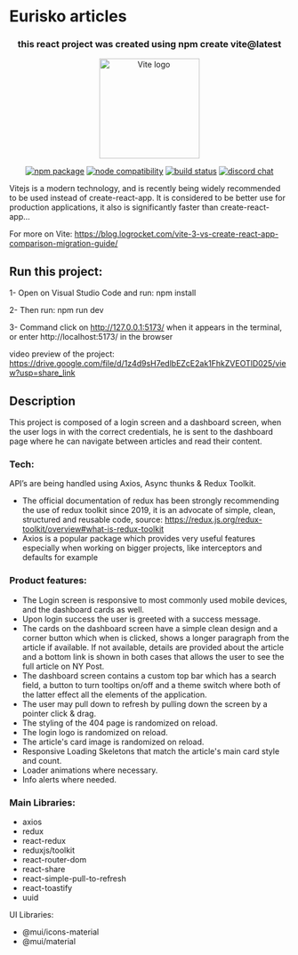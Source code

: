 # Eurisko articles
<h3 align="center">this react project was created using npm create vite@latest</h3>

<p align="center">
  <a href="https://vitejs.dev" target="_blank" rel="noopener noreferrer">
    <img width="180" src="https://vitejs.dev/logo.svg" alt="Vite logo">
  </a>
</p>



<p align="center">
  <a href="https://npmjs.com/package/vite"><img src="https://img.shields.io/npm/v/vite.svg" alt="npm package"></a>
  <a href="https://nodejs.org/en/about/releases/"><img src="https://img.shields.io/node/v/vite.svg" alt="node compatibility"></a>
  <a href="https://github.com/vitejs/vite/actions/workflows/ci.yml"><img src="https://github.com/vitejs/vite/actions/workflows/ci.yml/badge.svg?branch=main" alt="build status"></a>
  <a href="https://chat.vitejs.dev"><img src="https://img.shields.io/badge/chat-discord-blue?style=flat&logo=discord" alt="discord chat"></a>
</p>

Vitejs is a modern technology, and is recently being widely recommended to be used instead of create-react-app. It is considered to be better use for production applications, it also is significantly faster than create-react-app…

For more on Vite: https://blog.logrocket.com/vite-3-vs-create-react-app-comparison-migration-guide/

## Run this project:

1- Open on Visual Studio Code and run: npm install 

2- Then run: npm run dev

3- Command click on http://127.0.0.1:5173/ when it appears in the terminal, or enter http://localhost:5173/ in the browser

video preview of the project: https://drive.google.com/file/d/1z4d9sH7edlbEZcE2ak1FhkZVEOTlD025/view?usp=share_link

## Description
This project is composed of a login screen and a dashboard screen, when the user logs in with the correct credentials, he is sent to the dashboard page where he can navigate between articles and read their content.

### Tech: 
API’s are being handled using Axios, Async thunks & Redux Toolkit. 
- The official documentation of redux has been strongly recommending the use of redux toolkit since 2019, it is an advocate of simple, clean, structured and reusable code, source: https://redux.js.org/redux-toolkit/overview#what-is-redux-toolkit
- Axios is a popular package which provides very useful features especially when working on bigger projects, like interceptors and defaults for example

### Product features:
- The Login screen is responsive to most commonly used mobile devices, and the dashboard cards as well.
- Upon login success the user is greeted with a success message.
- The cards on the dashboard screen have a simple clean design and a corner button which when is clicked, shows a longer paragraph from the article if available. If not available, details are provided about the article and a bottom link is shown in both cases that allows the user to see the full article on NY Post.
- The dashboard screen contains a custom top bar which has a search field, a button to turn tooltips on/off and a theme switch where both of the latter effect all the elements of the application.
- The user may pull down to refresh by pulling down the screen by a pointer click & drag.
- The styling of the 404 page is randomized on reload.
- The login logo is randomized on reload.
- The article's card image is randomized on reload.
- Responsive Loading Skeletons that match the article's main card style and count.
- Loader animations where necessary.
- Info alerts where needed.

### Main Libraries:
- axios
- redux
- react-redux
- reduxjs/toolkit
- react-router-dom
- react-share
- react-simple-pull-to-refresh
- react-toastify
- uuid

UI Libraries:
- @mui/icons-material
- @mui/material












